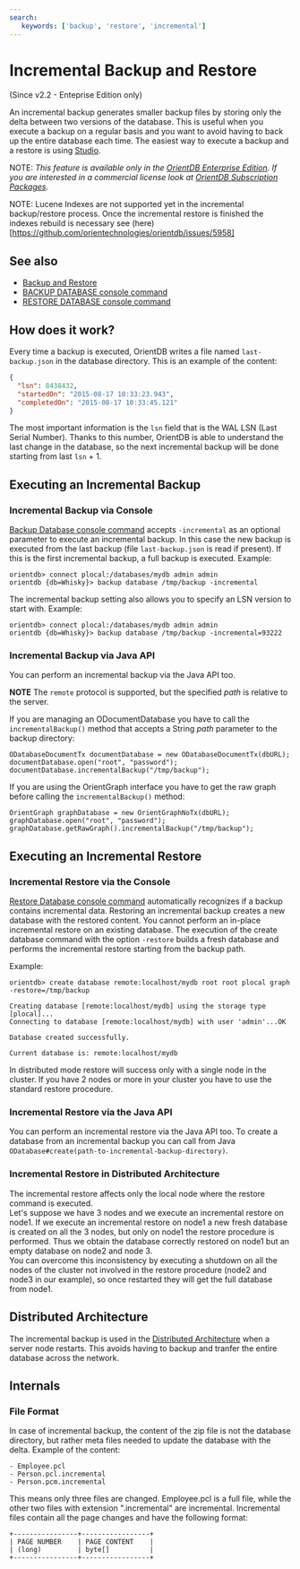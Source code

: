 ```yaml
---
search:
   keywords: ['backup', 'restore', 'incremental']
---
```


# Incremental Backup and Restore

(Since v2.2 - Enteprise Edition only)

An incremental backup generates smaller backup files by storing only the delta between two versions of the database. This is useful when you execute a backup on a regular basis and you want to avoid having to back up the entire database each time. The easiest way to execute a backup and a restore is using [Studio](../studio/Studio-Backup-Management.md).

NOTE: _This feature is available only in the [OrientDB Enterprise Edition](http://orientdb.com/orientdb-enterprise). If you are interested in a commercial license look at [OrientDB Subscription Packages](http://orientdb.com/support)_.

NOTE: Lucene Indexes are not supported yet in the incremental backup/restore process. Once the incremental restore is finished the indexes rebuild is necessary see (here)[https://github.com/orientechnologies/orientdb/issues/5958] 

## See also
- [Backup and Restore](Backup-and-Restore.md)
- [BACKUP DATABASE console command](../console/Console-Command-Backup.md)
- [RESTORE DATABASE console command](../console/Console-Command-Restore.md)

## How does it work?

Every time a backup is executed, OrientDB writes a file named `last-backup.json` in the database directory. This is an example of the content:

```json
{
  "lsn": 8438432,
  "startedOn": "2015-08-17 10:33:23.943",
  "completedOn": "2015-08-17 10:33:45.121"
}
```

The most important information is the `lsn` field that is the WAL LSN (Last Serial Number). Thanks to this number, OrientDB is able to understand the last change in the database, so the next incremental backup will be done starting from last `lsn` + 1.

## Executing an Incremental Backup

### Incremental Backup via Console

[Backup Database console command](../console/Console-Command-Backup.md) accepts `-incremental` as an optional parameter to execute an incremental backup. In this case the new backup is executed from the last backup (file `last-backup.json` is read if present). If this is the first incremental backup, a full backup is executed. Example:

```
orientdb> connect plocal:/databases/mydb admin admin
orientdb {db=Whisky}> backup database /tmp/backup -incremental
```

The incremental backup setting also allows you to specify an LSN version to start with. Example:

```
orientdb> connect plocal:/databases/mydb admin admin
orientdb {db=Whisky}> backup database /tmp/backup -incremental=93222
```

### Incremental Backup via Java API
You can perform an incremental backup via the Java API too.

**NOTE** The `remote` protocol is supported, but the specified *path* is relative to the server.

If you are managing an ODocumentDatabase you have to call the `incrementalBackup()` method that accepts a String *path* parameter to the backup directory:

```
ODatabaseDocumentTx documentDatabase = new ODatabaseDocumentTx(dbURL);
documentDatabase.open("root", "password");
documentDatabase.incrementalBackup("/tmp/backup");
```

If you are using the OrientGraph interface you have to get the raw graph before calling the `incrementalBackup()` method:

```
OrientGraph graphDatabase = new OrientGraphNoTx(dbURL);
graphDatabase.open("root", "password");
graphDatabase.getRawGraph().incrementalBackup("/tmp/backup");
```


## Executing an Incremental Restore

### Incremental Restore via the Console

[Restore Database console command](../console/Console-Command-Restore.md) automatically recognizes if a backup contains incremental data. Restoring an incremental backup creates a new database with the restored content.  You cannot perform an in-place incremental restore on an existing database. The execution of the create database command with the option `-restore` builds a fresh database and performs the incremental restore starting from the backup path. 

Example:

```
orientdb> create database remote:localhost/mydb root root plocal graph -restore=/tmp/backup

Creating database [remote:localhost/mydb] using the storage type [plocal]...
Connecting to database [remote:localhost/mydb] with user 'admin'...OK

Database created successfully.

Current database is: remote:localhost/mydb
```

In distributed mode restore will success only with a single node in the cluster. If you have 2 nodes or more in your cluster you have to use the standard restore procedure.

### Incremental Restore via the Java API
You can perform an incremental restore via the Java API too.
To create a database from an incremental backup you can call from Java `ODatabase#create(path-to-incremental-backup-directory)`.

### Incremental Restore in Distributed Architecture
The incremental restore affects only the local node where the restore command is executed.  
Let's suppose we have 3 nodes and we execute an incremental restore on node1. If we execute an incremental restore on node1 a new fresh database is created on all the 3 nodes, but only on node1 the restore procedure is performed. Thus we obtain the database correctly restored on node1 but an empty database on node2 and node 3.  
You can overcome this inconsistency by executing a shutdown on all the nodes of the cluster not involved in the restore procedure (node2 and node3 in our example), so once restarted they will get the full database from node1.

## Distributed Architecture

The incremental backup is used in the [Distributed Architecture](../Distributed-Architecture.md) when a server node restarts. This avoids having to backup and tranfer the entire database across the network.

## Internals

### File Format
In case of incremental backup, the content of the zip file is not the database directory, but rather meta files needed to update the database with the delta. Example of the content:

```
- Employee.pcl
- Person.pcl.incremental
- Person.pcm.incremental
```

This means only three files are changed.  Employee.pcl is a full file, while the other two files with extension ".incremental" are incremental. Incremental files contain all the page changes and have the following format:
```
+----------------+-----------------+
| PAGE NUMBER    | PAGE CONTENT    |
| (long)         | byte[]          |
+----------------+-----------------+
```

